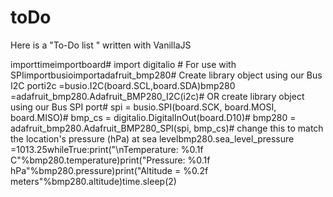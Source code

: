 # toDo
Here is a "To-Do list " written with VanillaJS


importtimeimportboard# import digitalio # For use with SPIimportbusioimportadafruit_bmp280# Create library object using our Bus I2C porti2c =busio.I2C(board.SCL,board.SDA)bmp280 =adafruit_bmp280.Adafruit_BMP280_I2C(i2c)# OR create library object using our Bus SPI port# spi = busio.SPI(board.SCK, board.MOSI, board.MISO)# bmp_cs = digitalio.DigitalInOut(board.D10)# bmp280 = adafruit_bmp280.Adafruit_BMP280_SPI(spi, bmp_cs)# change this to match the location's pressure (hPa) at sea levelbmp280.sea_level_pressure =1013.25whileTrue:print("\nTemperature: %0.1f C"%bmp280.temperature)print("Pressure: %0.1f hPa"%bmp280.pressure)print("Altitude = %0.2f meters"%bmp280.altitude)time.sleep(2)
